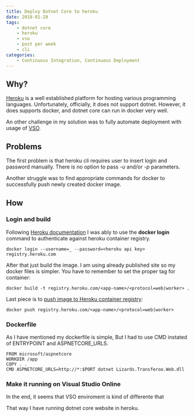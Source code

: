```yaml
---
title: Deploy Dotnet Core to heroku
date: 2018-01-20
tags:
    - dotnet core
    - heroku
    - vso
    - post per week 
    - cli
categories: 
    - Continuous Integration, Continuous Deployment
---
```

## Why?

[Heroku](https://heroku.com) is a well established platform for hosting various programming languages. Unfortunately, officially,  it does not support dotnet. However, it does supports docker, and dotnet core can run in docker very well.

An other challenge in my solution was to fully automate deployment with usage of [VSO](http://visualstudio.com).

## Problems

The first problem is that heroku cli requires user to insert login and password manually. There is no option to pass *-u* and/or *-p* parameters.

Another struggle was to find appropriate commands for docker to successfully push newly created docker image.

## How

### Login and build

Following [Heroku documentation](https://devcenter.heroku.com/articles/container-registry-and-runtime#logging-in-to-the-registry) I was ably to use the  **docker login** command to authenticate against heroku container registry.

```cli
docker login --username=_ --password=<heroku api key> registry.heroku.com
```

After that just build the image. I am using already published site so my docker files is simpler. You have to remember to set the proper tag for container:

```cli
docker build -t registry.heroku.com/<app-name>/<protocol=web|worker> .
```

Last piece is to [push image to Heroku container registry](https://devcenter.heroku.com/articles/container-registry-and-runtime#pushing-an-image-s):

```cli
docker push registry.heroku.com/<app-name>/<protocol=web|worker>
```

### Dockerfile

As I have mentioned my dockerfile is simple, But I had to use CMD instated of ENTRYPOINT and ASPNETCORE_URLS.

```docker
FROM microsoft/aspnetcore
WORKDIR /app
COPY . .
CMD ASPNETCORE_URLS=http://*:$PORT dotnet Lizards.Transferoo.Web.dll
```

### Make it running on Visual Studio Online

In the end, it seems that VSO enviroment is kind of differente that 

That way I have running dotnet core website in heroku.
